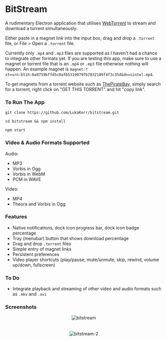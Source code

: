 # BitStream

A rudimentary Electron application that utilises [WebTorrent](https://github.com/webtorrent/webtorrent) to stream and download a torrent simultaneously.

Either paste in a magnet link into the input box, drag and drop a `.torrent` file, or File > Open a `.torrent` file.

Currently only `.mp4` and `.mp3` files are supported as I haven't had a chance to integrate other formats yet. If you are testing this app, make sure to use a magnet or torrent file that is an `.mp4` or `.mp3` file otherwise nothing will happen. An example magnet is `magnet:?xt=urn:btih:6a9759bffd5c0af65319979fb7832189f4f3c35d&dn=sintel.mp4`.

To get magnets from a torrent website such as [ThePirateBay](https://thepiratebay.org), simply search for a torrent, right click on "GET THIS TORRENT" and hit "copy link".

### To Run The App

`git clone https://github.com/LukaKerr/bitstream.git`

`cd bitstream && npm install`

`npm start`

### Video & Audio Formats Supported

Audio: 

- MP3
- Vorbis in Ogg
- Vorbis in WebM
- PCM in WAVE

Video: 

- MP4
- Theora and Vorbis in Ogg

### Features

- Native notifications, dock icon progress bar, dock icon badge percentage
- Tray (menubar) button that shows download percentage
- Drag and drop `.torrent` files
- Simple entry of magnet links
- Persistent preferences
- Video player shortcuts (play/pause, mute/unmute, skip, rewind, volume up/down, fullscreen)

### To Do

- Integrate playback and streaming of other video and audio formats such as `.mkv` and `.avi`

### Screenshots

<div style="text-align:center">
	<img src ="https://i.imgur.com/QJLRMe1.png" alt="bitstream">
</div>
<br><br>
<div style="text-align:center">
	<img src ="https://i.imgur.com/7E3B0xn.png" alt="bitstream-2">
</div>